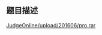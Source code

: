 ## 题目描述

<p><a href="https://darkbzoj.cc/JudgeOnline/upload/201606/pro.rar">JudgeOnline/upload/201606/pro.rar</a> </p>

```input1

```
```output1

```
